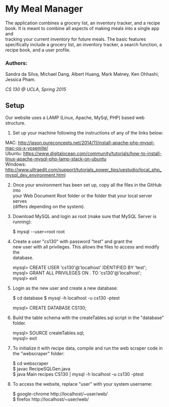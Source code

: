 # My Meal Manager  
  
The application combines a grocery list, an inventory tracker, and a recipe  
book. It is meant to combine all aspects of making meals into a single app and  
tracking your current inventory for future meals. The basic features  
specifically include a grocery list, an inventory tracker, a search function, a  
recipe book, and a user profile.  
  
### Authors:  
Sandra da Silva, Michael Dang, Albert Huang, Mark Matney, Ken Ohhashi, Jessica Pham.
  
_CS 130 @ UCLA, Spring 2015_
  
## Setup  
  
Our website uses a LAMP (Linux, Apache, MySql, PHP) based web structure.  
    
1) Set up your machine following the instructions of any of the links below:   
  
MAC: http://jason.pureconcepts.net/2014/11/install-apache-php-mysql-mac-os-x-yosemite/   
Ubuntu: https://www.digitalocean.com/community/tutorials/how-to-install-linux-apache-mysql-php-lamp-stack-on-ubuntu   
Windows: http://www.ultraedit.com/support/tutorials_power_tips/uestudio/local_php_mysql_dev_environment.html   
  
2) Once your environment has been set up, copy all the files in the GitHub into   
your Web Document Root folder or the folder that your local server serves   
(differs depending on the system).  
  
3) Download MySQL and login as root (make sure that MySQL Server is running):  
  
    $ mysql --user=root root  
  
4) Create a user "cs130" with password "test" and grant the  
new user with all privileges. This allows the files to access and modify the   
database.  
  
    mysql> CREATE USER 'cs130'@'localhost' IDENTIFIED BY 'test';  
    mysql> GRANT ALL PRIVILEGES ON *.* TO 'cs130'@'localhost';  
    mysql> exit  
  
5) Login as the new user and create a new database:  
  
    $ cd database
    $ mysql -h localhost -u cs130 -ptest  

    mysql> CREATE DATABASE CS130;  
  
6) Build the table schema with the createTables.sql script in the "database"   
folder.  
  
    mysql> SOURCE createTables.sql;  
    mysql> exit  
  
7) To initialize it with recipe data, compile and run the web scraper code in   
the "webscraper" folder:  
  
    $ cd webscraper  
    $ javac RecipeSQLGen.java  
    $ java Main recipes CS130 | mysql -h localhost -u cs130 -ptest  
  
8) To access the website, replace "user" with your system username:  
  
    $ google-chrome http://localhost/~user/web/   
    $ firefox http://localhost/~user/web/  
  
